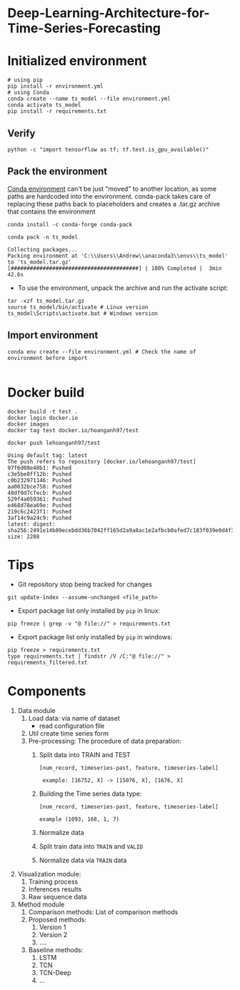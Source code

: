 # Deep-Learning-Architecture-for-Time-Series-Forecasting

# Initialized environment

```shell
# using pip
pip install -r environment.yml
# using Conda
conda create --name ts_model --file environment.yml
conda activate ts_model
pip install -r requirements.txt
```

## Verify

```shell
python -c "import tensorflow as tf; tf.test.is_gpu_available()"
```

## Pack the environment
[Conda environment](https://github.com/grst/containerize-conda/tree/master/conda-pack) can't be just "moved" to another location, as some paths are hardcoded into the environment. conda-pack takes care of replacing these paths back to placeholders and creates a .tar.gz archive that contains the environment

`conda install -c conda-forge conda-pack`

`conda pack -n ts_model`
```shell
Collecting packages...
Packing environment at 'C:\\Users\\Andrew\\anaconda3\\envs\\ts_model' to 'ts_model.tar.gz'
[########################################] | 100% Completed |  3min 42.6s
```
- To use the environment, unpack the archive and run the activate script:

```shell
tar -xzf ts_model.tar.gz
source ts_model/bin/activate # Linux version
ts_model\Scripts\activate.bat # Windows version
```

## Import environment

```shell
conda env create --file environment.yml # Check the name of environment before import


```

# Docker build

```shell
docker build -t test .
docker login docker.io
docker images
docker tag test docker.io/hoanganh97/test

```
```shell
docker push lehoanganh97/test

Using default tag: latest
The push refers to repository [docker.io/lehoanganh97/test]
97f6d08e40b1: Pushed
c3e5be8ff12b: Pushed
c0b232971146: Pushed
aa0032bce758: Pushed
48df0d7cfecb: Pushed
529f4a059361: Pushed
e468d78ea69e: Pushed
219c6c2423f1: Pushed
3af14c9a24c9: Pushed
latest: digest: sha256:2491e14b89ecebdd36b7042ff165d2a9a8ac1e2afbcb0afed7c183f039e0d4f3 size: 2208
```


# Tips

- Git repository stop being tracked for changes

```shell
git update-index --assume-unchanged <file_path>
```

- Export package list only installed by `pip` in linux:
```shell
pip freeze | grep -v "@ file://" > requirements.txt
```
- Export package list only installed by `pip` in windows:
```shell
pip freeze > requirements.txt
type requirements.txt | findstr /V /C:"@ file://" > requirements_filtered.txt
```





# Components

1. Data module
    1. Load data: via name of dataset
        - read configuration file
    2. Util create time series form
    3. Pre-processing:
       The procedure of data preparation:
        1. Split data into TRAIN and TEST

           `[num_record, timeseries-past, feature, timeseries-label]`

                example: [16752, X] -> [15076, X], [1676, X]

        2. Building the Time series data type:

           `[num_record, timeseries-past, feature, timeseries-label]`

               example (1093, 168, 1, 7)
        3. Normalize data
        4. Split train data into `TRAIN` and `VALID`
        5. Normalize data via `TRAIN` data
2. Visualization module:
    1. Training process
    2. Inferences results
    3. Raw sequence data
3. Method module
    1. Comparison methods: List of comparison methods
    2. Proposed methods:
        1. Version 1
        2. Version 2
        3. ....
    3. Baseline methods:
        1. LSTM
        2. TCN
        3. TCN-Deep
        4. ...
   